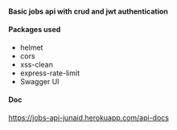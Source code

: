 
#### Basic jobs api with crud and jwt authentication



#### Packages used 

- helmet
- cors
- xss-clean
- express-rate-limit
- Swagger UI

#### Doc
https://jobs-api-junaid.herokuapp.com/api-docs
